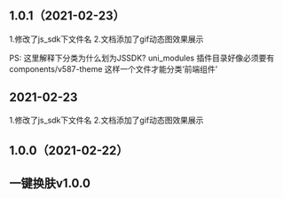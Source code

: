 ## 1.0.1（2021-02-23）  
1.修改了js_sdk下文件名
2.文档添加了gif动态图效果展示

PS: 这里解释下分类为什么划为JSSDK?  uni_modules 插件目录好像必须要有components/v587-theme 这样一个文件才能分类‘前端组件’
## 2021-02-23  
1.修改了js_sdk下文件名
2.文档添加了gif动态图效果展示
## 1.0.0（2021-02-22）
## 一键换肤v1.0.0
